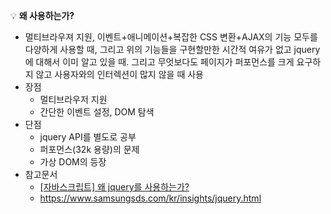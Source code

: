 💡 **왜 사용하는가?**
- 멀티브라우져 지원, 이벤트+애니메이션+복잡한 CSS 변환+AJAX의 기능 모두를 다양하게 사용할 때, 그리고 위의 기능들을 구현할만한 시간적 여유가 없고 jquery에 대해서 이미 알고 있을 때. 그리고 무엇보다도 페이지가 퍼포먼스를 크게 요구하지 않고 사용자와의 인터렉션이 많지 않을 때 사용
- 장점
    - 멀티브라우저 지원
    - 간단한 이벤트 설정, DOM 탐색
- 단점
    - jquery API를 별도로 공부
    - 퍼포먼스(32k 용량)의 문제 
    - 가상 DOM의 등장
- 참고문서  
	 -  [[자바스크립트] 왜 jquery를 사용하는가?](https://unikys.tistory.com/300)
	 - https://www.samsungsds.com/kr/insights/jquery.html